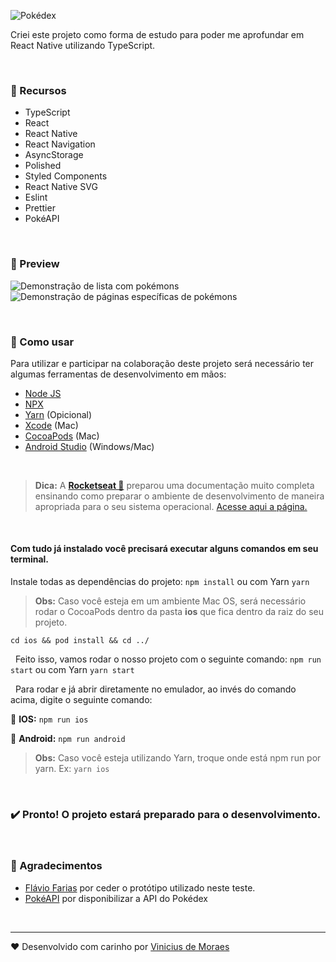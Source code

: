 ![Pokédex](https://lh3.googleusercontent.com/pw/ACtC-3chhQguAfeNyaF4IHJBaDXWv2Gk_ywSb6zbxutaaDUhBo9c70Vi4epvRoFfn_-j8UhHvPpFxHZC9T42z5dH6fgr32XmG0h8jq0YE_5yj5e63Cbcu84dUUJiU3jjKx-jf-BiQZjeaeM7bAFDE1BEpirpwg=w321-h117-no?authuser=0)

Criei este projeto como forma de estudo para poder me aprofundar em React Native utilizando TypeScript.

&nbsp;&nbsp;

### 🚀 Recursos

- TypeScript
- React
- React Native
- React Navigation
- AsyncStorage
- Polished
- Styled Components
- React Native SVG
- Eslint
- Prettier
- PokéAPI

&nbsp;&nbsp;

### 📱 Preview

![Demonstração de lista com pokémons](https://media.giphy.com/media/SVNJEA1VjYWUmyp9EJ/giphy.gif) ![Demonstração de páginas específicas de pokémons](https://media.giphy.com/media/YqtH0wznEfGtUxk3vx/giphy.gif)

&nbsp;&nbsp;

### 📝 Como usar

Para utilizar e participar na colaboração deste projeto será necessário ter algumas ferramentas de desenvolvimento em mãos:

- [Node JS](https://nodejs.org/en/download/ 'Node JS')
- [NPX](https://github.com/npm/npx 'NPX')
- [Yarn](https://classic.yarnpkg.com/en/docs/install/ 'Yarn') (Opicional)
- [Xcode](https://apps.apple.com/br/app/xcode/ 'Xcode') (Mac)
- [CocoaPods](https://cocoapods.org/ 'CocoaPods') (Mac)
- [Android Studio](https://developer.android.com/studio 'Android Studio') (Windows/Mac)

&nbsp;&nbsp;

> **Dica:** A **[Rocketseat 💜](https://rocketseat.com.br/ 'Rocketseat')** preparou uma documentação muito completa ensinando como preparar o ambiente de desenvolvimento de maneira apropriada para o seu sistema operacional. [Acesse aqui a página.](https://react-native.rocketseat.dev/ 'Acesse aqui a página.')

&nbsp;&nbsp;

#### Com tudo já instalado você precisará executar alguns comandos em seu terminal.

Instale todas as dependências do projeto: `npm install` ou com Yarn `yarn`

> **Obs:** Caso você esteja em um ambiente Mac OS, será necessário rodar o CocoaPods dentro da pasta **ios** que fica dentro da raiz do seu projeto.

`cd ios && pod install && cd ../`

&nbsp;
Feito isso, vamos rodar o nosso projeto com o seguinte comando: `npm run start` ou com Yarn `yarn start`

&nbsp;
Para rodar e já abrir diretamente no emulador, ao invés do comando acima, digite o seguinte comando:

🍎 **IOS:** `npm run ios`

🤖 **Android:** `npm run android`

> **Obs:** Caso você esteja utilizando Yarn, troque onde está npm run por yarn. Ex: `yarn ios`

&nbsp;&nbsp;

### ✔️ **Pronto! O projeto estará preparado para o desenvolvimento.**

&nbsp;&nbsp;

### 🎉 Agradecimentos

- [Flávio Farias](https://www.behance.net/flaviofpsj 'Flávio Farias') por ceder o protótipo utilizado neste teste.
- [PokéAPI](https://pokeapi.co/about 'PokéAPI') por disponibilizar a API do Pokédex

&nbsp;&nbsp;

---

❤️ Desenvolvido com carinho por [Vinicius de Moraes](https://www.linkedin.com/in/viniciuscoder/)
